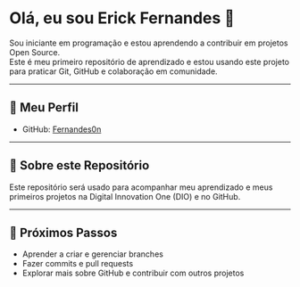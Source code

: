 # Olá, eu sou Erick Fernandes 👋

Sou iniciante em programação e estou aprendendo a contribuir em projetos Open Source.  
Este é meu primeiro repositório de aprendizado e estou usando este projeto para praticar Git, GitHub e colaboração em comunidade.

---

## 🔗 Meu Perfil

- GitHub: [Fernandes0n](https://github.com/Fernandes0n)

---

## 📝 Sobre este Repositório

Este repositório será usado para acompanhar meu aprendizado e meus primeiros projetos na Digital Innovation One (DIO) e no GitHub.

---

## 🚀 Próximos Passos

- Aprender a criar e gerenciar branches  
- Fazer commits e pull requests  
- Explorar mais sobre GitHub e contribuir com outros projetos
